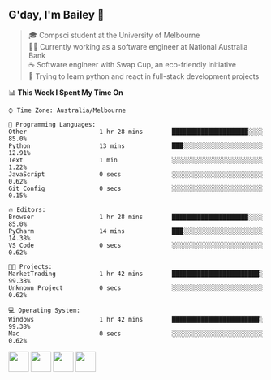 ## G'day, I'm Bailey 👋

> 🎓 Compsci student at the University of Melbourne <br>
> 👨‍💻 Currently working as a software engineer at National Australia Bank <br>
> ☕️ Software engineer with Swap Cup, an eco-friendly initiative <br>
> 🌱 Trying to learn python and react in full-stack development projects

<!--START_SECTION:waka-->
📊 **This Week I Spent My Time On** 

```text
⌚︎ Time Zone: Australia/Melbourne

💬 Programming Languages: 
Other                    1 hr 28 mins        █████████████████████░░░░   85.0% 
Python                   13 mins             ███░░░░░░░░░░░░░░░░░░░░░░   12.91% 
Text                     1 min               ░░░░░░░░░░░░░░░░░░░░░░░░░   1.22% 
JavaScript               0 secs              ░░░░░░░░░░░░░░░░░░░░░░░░░   0.62% 
Git Config               0 secs              ░░░░░░░░░░░░░░░░░░░░░░░░░   0.15%

🔥 Editors: 
Browser                  1 hr 28 mins        █████████████████████░░░░   85.0% 
PyCharm                  14 mins             ███░░░░░░░░░░░░░░░░░░░░░░   14.38% 
VS Code                  0 secs              ░░░░░░░░░░░░░░░░░░░░░░░░░   0.62%

🐱‍💻 Projects: 
MarketTrading            1 hr 42 mins        ████████████████████████░   99.38% 
Unknown Project          0 secs              ░░░░░░░░░░░░░░░░░░░░░░░░░   0.62%

💻 Operating System: 
Windows                  1 hr 42 mins        ████████████████████████░   99.38% 
Mac                      0 secs              ░░░░░░░░░░░░░░░░░░░░░░░░░   0.62%

```


<!--END_SECTION:waka-->

[<img height="40px" src="https://img.icons8.com/ios-filled/2x/linkedin.png">](https://linkedin.com/in/baileybutler1)
[<img height="40px" src="https://img.icons8.com/ios-filled/2x/github.png">](https://github.com/baely)
[<img height="40px" src="https://img.icons8.com/ios-filled/2x/salesforce.png">](https://trailblazer.me/id/baileybutler)
[<img height="40px" src="https://img.icons8.com/ios-filled/2x/instagram.png">](https://instagram.com/bae1y)
